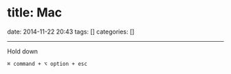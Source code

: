 title: Mac
==========
date: 2014-11-22 20:43
tags: []
categories: []
- - -

Hold down
```
⌘ command + ⌥ option + esc
```
